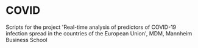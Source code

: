 # COVID
Scripts for the project 'Real-time analysis of predictors of COVID-19 infection spread in the countries of the European Union', MDM, Mannheim Business School
